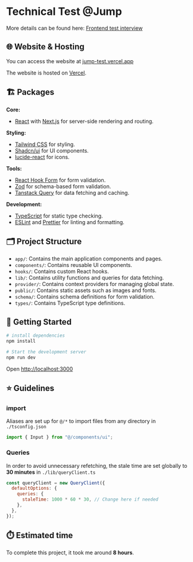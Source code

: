 # Technical Test @Jump

More details can be found here: [Frontend test interview](https://github.com/Freelance-launchpad/frontend-tech-interview)

## 🌐 Website & Hosting

You can access the website at [jump-test.vercel.app](https://jump-test.vercel.app/)

The website is hosted on [Vercel](https://vercel.com/).

## 🏗️ Packages

**Core:**

- [React](https://react.dev/) with [Next.js](https://nextjs.org/) for server-side rendering and routing.

**Styling:**

- [Tailwind CSS](https://tailwindcss.com/) for styling.
- [Shadcn/ui](https://ui.shadcn.com/) for UI components.
- [lucide-react](https://lucide.dev/) for icons.

**Tools:**

- [React Hook Form](https://react-hook-form.com/) for form validation.
- [Zod](https://zod.dev/) for schema-based form validation.
- [Tanstack Query](https://tanstack.com/query/v5/docs/framework/react/guides/queries) for data fetching and caching.

**Development:**

- [TypeScript](https://www.typescriptlang.org/) for static type checking.
- [ESLint](https://eslint.org/) and [Prettier](https://prettier.io/) for linting and formatting.

## 🗂️ Project Structure

- `app/`: Contains the main application components and pages.
- `components/`: Contains reusable UI components.
- `hooks/`: Contains custom React hooks.
- `lib/`: Contains utility functions and queries for data fetching.
- `provider/`: Contains context providers for managing global state.
- `public/`: Contains static assets such as images and fonts.
- `schema/`: Contains schema definitions for form validation.
- `types/`: Contains TypeScript type definitions.

## 🚀 Getting Started

```bash
# install dependencies
npm install

# Start the development server
npm run dev
```

Open [http://localhost:3000](http://localhost:3000)

## ⭐️ Guidelines

### import

Aliases are set up for `@/*` to import files from any directory in `./tsconfig.json`

```javascript
import { Input } from "@/components/ui";
```

### Queries

In order to avoid unnecessary refetching, the stale time are set globally to **30 minutes** in `./lib/queryClient.ts`

```javascript
const queryClient = new QueryClient({
  defaultOptions: {
    queries: {
      staleTime: 1000 * 60 * 30, // Change here if needed
    },
  },
});
```

## ⏱️ Estimated time

To complete this project, it took me around **8 hours**.
